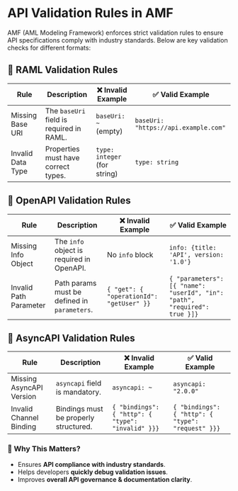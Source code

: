 # API Validation Rules in AMF

AMF (AML Modeling Framework) enforces strict validation rules to ensure API specifications comply with industry standards. Below are key validation checks for different formats:

## 🚀 RAML Validation Rules
| Rule | Description | ❌ Invalid Example | ✅ Valid Example |
|------|------------|----------------------|--------------------|
| Missing Base URI | The `baseUri` field is required in RAML. | `baseUri: ~` (empty) | `baseUri: "https://api.example.com"` |
| Invalid Data Type | Properties must have correct types. | `type: integer` (for string) | `type: string` |

## 🚀 OpenAPI Validation Rules
| Rule | Description | ❌ Invalid Example | ✅ Valid Example |
|------|------------|----------------------|--------------------|
| Missing Info Object | The `info` object is required in OpenAPI. | No `info` block | `info: {title: 'API', version: '1.0'}` |
| Invalid Path Parameter | Path params must be defined in `parameters`. | `{ "get": { "operationId": "getUser" }}` | `{ "parameters": [{ "name": "userId", "in": "path", "required": true }]}` |

## 🚀 AsyncAPI Validation Rules
| Rule | Description | ❌ Invalid Example | ✅ Valid Example |
|------|------------|----------------------|--------------------|
| Missing AsyncAPI Version | `asyncapi` field is mandatory. | `asyncapi: ~` | `asyncapi: "2.0.0"` |
| Invalid Channel Binding | Bindings must be properly structured. | `{ "bindings": { "http": { "type": "invalid" }}}` | `{ "bindings": { "http": { "type": "request" }}}` |

### 📌 Why This Matters?
- Ensures **API compliance with industry standards**.
- Helps developers **quickly debug validation issues**.
- Improves **overall API governance & documentation clarity**.

